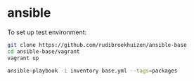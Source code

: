 # ansible

To set up test environment:

```bash
git clone https://github.com/rudibroekhuizen/ansible-base
cd ansible-base/vagrant
vagrant up
```

```bash
ansible-playbook -i inventory base.yml --tags=packages
```
